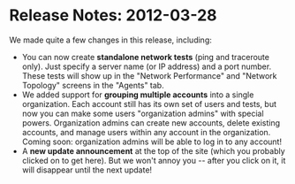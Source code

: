 # Release Notes: 2012-03-28

We made quite a few changes in this release, including:

* You can now create **standalone network tests** \(ping and traceroute only\). Just specify a server name \(or IP address\) and a port number. These tests will show up in the "Network Performance" and "Network Topology" screens in the "Agents" tab.
* We added support for **grouping multiple accounts** into a single organization. Each account still has its own set of users and tests, but now you can make some users "organization admins" with special powers. Organization admins can create new accounts, delete existing accounts, and manage users within any account in the organization. Coming soon: organization admins will be able to log in to any account!
* A **new update announcement** at the top of the site \(which you probably clicked on to get here\). But we won't annoy you -- after you click on it, it will disappear until the next update!

